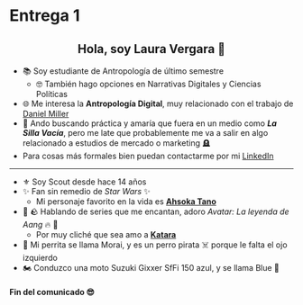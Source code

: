 # Entrega 1
<h2 align="center">Hola, soy Laura Vergara 🌈</h2>

- 📚 Soy estudiante de Antropología de último semestre
    -  🤓 También hago opciones en Narrativas Digitales y Ciencias Políticas
- 🌐 Me interesa la **Antropología Digital**, muy relacionado con el trabajo de [Daniel Miller](https://www.ucl.ac.uk/anthropology/people/academic-and-teaching-staff/daniel-miller)
- 📝 Ando buscando práctica y amaría que fuera en un medio como ***La Silla Vacía***, pero me late que probablemente me va a salir en algo relacionado a estudios de mercado o marketing 🪦
- Para cosas más formales bien puedan contactarme por mi [LinkedIn](https://www.linkedin.com/in/ldvergarav/)

***

- ⚜️ Soy Scout desde hace 14 años
- ✨ Fan sin remedio de *Star Wars* ✨
    - Mi personaje favorito en la vida es **[Ahsoka Tano](https://www.starwars.com/databank/ahsoka-tano)**
- 🌊 🪨 Hablando de series que me encantan, adoro *Avatar: La leyenda de Aang* 🔥 💨
    - Por muy cliché que sea amo a **[Katara](https://avatar.fandom.com/es/wiki/Katara)**
- 🐶 Mi perrita se llama Morai, y es un perro pirata ☠️ porque le falta el ojo izquierdo
- 🏍 Conduzco una moto Suzuki Gixxer SfFi 150 azul, y se llama Blue 🔵

<h4 align="left">Fin del comunicado 😎</h4>
